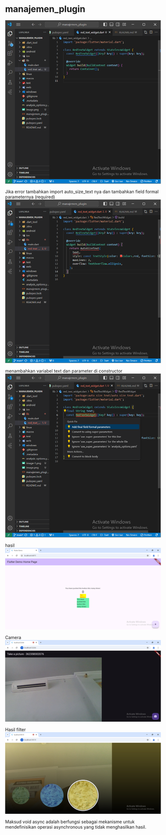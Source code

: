 # manajemen_plugin

![Screenshot manajemen_plugin](images/image-1.png)

Jika error tambahkan import auto_size_text nya dan tambahkan field formal parameternya (required)
![Screenshot manajemen_plugin](images/image.png)

menambahkan variabel text dan parameter di constructor
![Screenshot manajemen_plugin](images/image-2.png)

hasil
![Screenshot manajemen_plugin](images/image-3.png)

Camera
![Screenshot manajemen_plugin](images/image-4.png)

Hasil filter
![Screenshot manajemen_plugin](images/image-5.png)

Maksud void async adalah berfungsi sebagai mekanisme untuk mendefinisikan operasi asynchronous yang tidak menghasilkan hasil.

